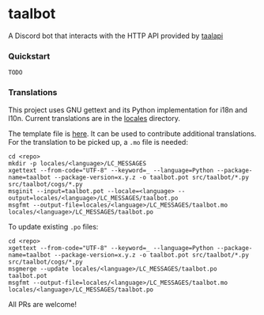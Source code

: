 # taalbot

A Discord bot that interacts with the HTTP API provided by [taalapi](https://github.com/ThePib/taalapi)

### Quickstart

```
TODO
```

### Translations

This project uses GNU gettext and its Python implementation for i18n and l10n.
Current translations are in the [locales](locales) directory.

The template file is [here](taalbot.pot). It can be used to contribute additional translations.
For the translation to be picked up, a `.mo` file is needed:

```console
cd <repo>
mkdir -p locales/<language>/LC_MESSAGES
xgettext --from-code="UTF-8" --keyword=_ --language=Python --package-name=taalbot --package-version=x.y.z -o taalbot.pot src/taalbot/*.py src/taalbot/cogs/*.py
msginit --input=taalbot.pot --locale=<language> --output=locales/<language>/LC_MESSAGES/taalbot.po
msgfmt --output-file=locales/<language>/LC_MESSAGES/taalbot.mo locales/<language>/LC_MESSAGES/taalbot.po
```

To update existing `.po` files:

```console
cd <repo>
xgettext --from-code="UTF-8" --keyword=_ --language=Python --package-name=taalbot --package-version=x.y.z -o taalbot.pot src/taalbot/*.py src/taalbot/cogs/*.py
msgmerge --update locales/<language>/LC_MESSAGES/taalbot.po taalbot.pot
msgfmt --output-file=locales/<language>/LC_MESSAGES/taalbot.mo locales/<language>/LC_MESSAGES/taalbot.po
```

All PRs are welcome!
